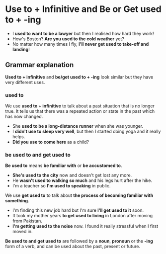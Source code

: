 # Use to + Infinitive and Be or Get used to + -ing

- I **used to want to be a lawyer** but then I realised how hard they work!
- How's Boston? **Are you used to the cold weather** yet?
- No matter how many times I fly, **I'll never get used to take-off and landing**!

## Grammar explanation

**Used to + infinitive** and **be/get used to + -ing** look similar but they have very different uses.

### used to

We use **used to + infinitive** to talk about a past situation that is no longer true. It tells us that there was a repeated action or state in the past which has now changed.

* She **used to be a long-distance runner** when she was younger.
* I **didn't use to sleep very well**, but then I started doing yoga and it really helps.
* **Did you use to come here** as a child?

### be used to and get used to

**Be used to** means **be familiar with** or **be accustomed to**.

+ **She's used to the city** now and doesn't get lost any more.
+ He **wasn't used to walking so much** and his legs hurt after the hike.
+ I'm a teacher so **I'm used to speaking** in public.

We use **get used to** to talk about **the process of becoming familiar with something**.  

- I'm finding this new job hard but I'm sure **I'll get used to it** soon.
- It took my mother years **to get used to living** in London after moving from Pakistan.
- **I'm getting used to the noise** now. I found it really stressful when I first moved in.

**Be used to and get used to** are followed by a **noun**, **pronoun** or the **-ing** form of a verb, and can be used about the past, present or future.




